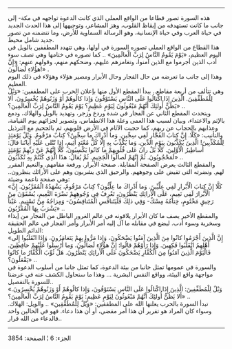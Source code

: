 ------------------------------------------------------------------------

هذه السورة تصور قطاعا من الواقع العملي الذي كانت الدعوة تواجهه في مكة-
إلى جانب ما كانت تستهدفه من إيقاظ القلوب، وهز المشاعر، وتوجيهها إلى هذا
الحدث الجديد في حياة العرب وفي حياة الإنسانية، وهو الرسالة السماوية
للأرض، وما تتضمنه من تصور جديد شامل محيط.  
هذا القطاع من الواقع العملي تصوره السورة في أولها، وهي تتهدد المطففين
بالويل في اليوم العظيم، «يَوْمَ يَقُومُ النَّاسُ لِرَبِّ الْعالَمِينَ» .. كما تصوره في
ختامها وهي تصف سوء أدب الذين أجرموا مع الذين آمنوا، وتغامزهم عليهم،
وضحكهم منهم، وقولهم عنهم: «إِنَّ هؤُلاءِ لَضالُّونَ!» .  
وهذا إلى جانب ما تعرضه من حال الفجار وحال الأبرار ومصير هؤلاء وهؤلاء في
ذلك اليوم العظيم.  
وهي تتألف من أربعة مقاطع.. يبدأ المقطع الأول منها بإعلان الحرب على
المطففين: «وَيْلٌ لِلْمُطَفِّفِينَ. الَّذِينَ إِذَا اكْتالُوا عَلَى النَّاسِ يَسْتَوْفُونَ وَإِذا كالُوهُمْ
أَوْ وَزَنُوهُمْ يُخْسِرُونَ. أَلا يَظُنُّ أُولئِكَ أَنَّهُمْ مَبْعُوثُونَ لِيَوْمٍ عَظِيمٍ؟ يَوْمَ يَقُومُ النَّاسُ
لِرَبِّ الْعالَمِينَ؟» ..  
ويتحدث المقطع الثاني عن الفجار في شدة وردع وزجر، وتهديد بالويل والهلاك،
ودمغ بالإثم والاعتداء، وبيان لسبب هذا العمى وعلة هذا الانطماس، وتصوير
لجزائهم يوم القيامة، وعذابهم بالحجاب عن ربهم، كما حجبت الآثام في الأرض
قلوبهم، ثم بالجحيم مع الترذيل والتأنيب: «كَلَّا. إِنَّ كِتابَ الفُجَّارِ لَفِي سِجِّينٍ.
وَما أَدْراكَ ما سِجِّينٌ؟ كِتابٌ مَرْقُومٌ. وَيْلٌ يَوْمَئِذٍ لِلْمُكَذِّبِينَ! الَّذِينَ يُكَذِّبُونَ بِيَوْمِ
الدِّينِ. وَما يُكَذِّبُ بِهِ إِلَّا كُلُّ مُعْتَدٍ أَثِيمٍ، إِذا تُتْلى عَلَيْهِ آياتُنا قالَ: أَساطِيرُ
الْأَوَّلِينَ. كَلَّا بَلْ رانَ عَلى قُلُوبِهِمْ ما كانُوا يَكْسِبُونَ. كَلَّا إِنَّهُمْ عَنْ رَبِّهِمْ يَوْمَئِذٍ
لَمَحْجُوبُونَ. ثُمَّ إِنَّهُمْ لَصالُوا الْجَحِيمِ. ثُمَّ يُقالُ: هذَا الَّذِي كُنْتُمْ بِهِ تُكَذِّبُونَ» ..  
والمقطع الثالث يعرض الصفحة المقابلة. صفحة الأبرار. ورفعة مقامهم. والنعيم
المقرر لهم. ونضرته التي تفيض على وجوههم. والرحيق الذي يشربون وهم على
الأرائك ينظرون.. وهي صفحة ناعمة وضيئة:  
«كَلَّا إِنَّ كِتابَ الْأَبْرارِ لَفِي عِلِّيِّينَ. وَما أَدْراكَ ما عِلِّيُّونَ؟ كِتابٌ مَرْقُومٌ، يَشْهَدُهُ
الْمُقَرَّبُونَ. إِنَّ الْأَبْرارَ لَفِي نَعِيمٍ، عَلَى الْأَرائِكِ يَنْظُرُونَ، تَعْرِفُ فِي وُجُوهِهِمْ نَضْرَةَ
النَّعِيمِ، يُسْقَوْنَ مِنْ رَحِيقٍ مَخْتُومٍ، خِتامُهُ مِسْكٌ- وَفِي ذلِكَ فَلْيَتَنافَسِ الْمُتَنافِسُونَ-
وَمِزاجُهُ مِنْ تَسْنِيمٍ. عَيْناً يَشْرَبُ بِهَا الْمُقَرَّبُونَ» ..  
والمقطع الأخير يصف ما كان الأبرار يلاقونه في عالم الغرور الباطل من
الفجار من إيذاء وسخرية وسوء أدب. ليضع في مقابله ما آل إليه أمر الأبرار
وأمر الفجار في عالم الحقيقة الدائم الطويل:  
«إِنَّ الَّذِينَ أَجْرَمُوا كانُوا مِنَ الَّذِينَ آمَنُوا يَضْحَكُونَ، وَإِذا مَرُّوا بِهِمْ يَتَغامَزُونَ،
وَإِذَا انْقَلَبُوا إِلى أَهْلِهِمُ انْقَلَبُوا فَكِهِينَ. وَإِذا رَأَوْهُمْ قالُوا: إِنَّ هؤُلاءِ لَضالُّونَ.
وَما أُرْسِلُوا عَلَيْهِمْ حافِظِينَ. فَالْيَوْمَ الَّذِينَ آمَنُوا مِنَ الْكُفَّارِ يَضْحَكُونَ عَلَى الْأَرائِكِ
يَنْظُرُونَ. هَلْ ثُوِّبَ الْكُفَّارُ ما كانُوا يَفْعَلُونَ؟» ..  
والسورة في عمومها تمثل جانبا من بيئة الدعوة، كما تمثل جانبا من أسلوب
الدعوة في مواجهة واقع البيئة، وواقع النفس البشرية ... وهذا ما سنحاول
الكشف عنه في عرضنا للسورة بالتفصيل..  
«وَيْلٌ لِلْمُطَفِّفِينَ: الَّذِينَ إِذَا اكْتالُوا عَلَى النَّاسِ يَسْتَوْفُونَ، وَإِذا كالُوهُمْ أَوْ
وَزَنُوهُمْ يُخْسِرُونَ. أَلا يَظُنُّ أُولئِكَ أَنَّهُمْ مَبْعُوثُونَ لِيَوْمٍ عَظِيمٍ: يَوْمَ يَقُومُ النَّاسُ لِرَبِّ
الْعالَمِينَ؟» ..  
تبدأ السورة بالحرب يعلنها الله على المطففين: «وَيْلٌ لِلْمُطَفِّفِينَ» .. والويل:
الهلاك. وسواء كان المراد هو تقرير أن هذا أمر مقضي، أو أن هذا دعاء. فهو
في الحالين واحد فالدعاء من الله قرار..

------------------------------------------------------------------------

الجزء: 6 ¦ الصفحة: 3854
